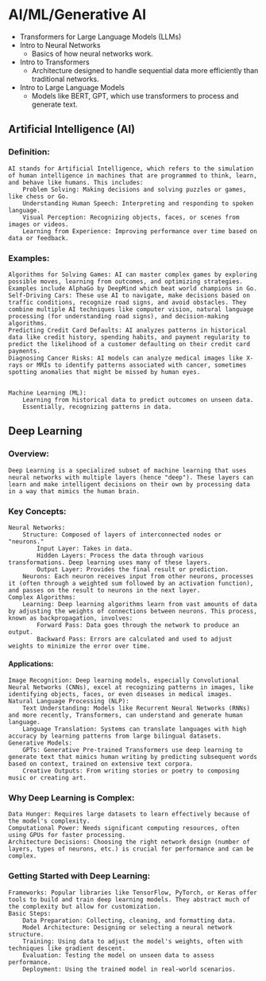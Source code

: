 # AI/ML/Generative AI


- Transformers for Large Language Models (LLMs)
- Intro to Neural Networks
    - Basics of how neural networks work.
- Intro to Transformers
    - Architecture designed to handle sequential data more efficiently than traditional networks.
- Intro to Large Language Models
    - Models like BERT, GPT, which use transformers to process and generate text.


## Artificial Intelligence (AI)

### Definition:

    AI stands for Artificial Intelligence, which refers to the simulation of human intelligence in machines that are programmed to think, learn, and behave like humans. This includes:
        Problem Solving: Making decisions and solving puzzles or games, like chess or Go.
        Understanding Human Speech: Interpreting and responding to spoken language.
        Visual Perception: Recognizing objects, faces, or scenes from images or videos.
        Learning from Experience: Improving performance over time based on data or feedback.


### Examples:

    Algorithms for Solving Games: AI can master complex games by exploring possible moves, learning from outcomes, and optimizing strategies. Examples include AlphaGo by DeepMind which beat world champions in Go.
    Self-Driving Cars: These use AI to navigate, make decisions based on traffic conditions, recognize road signs, and avoid obstacles. They combine multiple AI techniques like computer vision, natural language processing (for understanding road signs), and decision-making algorithms.
    Predicting Credit Card Defaults: AI analyzes patterns in historical data like credit history, spending habits, and payment regularity to predict the likelihood of a customer defaulting on their credit card payments.
    Diagnosing Cancer Risks: AI models can analyze medical images like X-rays or MRIs to identify patterns associated with cancer, sometimes spotting anomalies that might be missed by human eyes.


    Machine Learning (ML): 
        Learning from historical data to predict outcomes on unseen data. 
        Essentially, recognizing patterns in data.


## Deep Learning

### Overview:

    Deep Learning is a specialized subset of machine learning that uses neural networks with multiple layers (hence "deep"). These layers can learn and make intelligent decisions on their own by processing data in a way that mimics the human brain.


### Key Concepts:

    Neural Networks:
        Structure: Composed of layers of interconnected nodes or "neurons." 
            Input Layer: Takes in data.
            Hidden Layers: Process the data through various transformations. Deep learning uses many of these layers.
            Output Layer: Provides the final result or prediction.
        Neurons: Each neuron receives input from other neurons, processes it (often through a weighted sum followed by an activation function), and passes on the result to neurons in the next layer.
    Complex Algorithms:
        Learning: Deep learning algorithms learn from vast amounts of data by adjusting the weights of connections between neurons. This process, known as backpropagation, involves:
            Forward Pass: Data goes through the network to produce an output.
            Backward Pass: Errors are calculated and used to adjust weights to minimize the error over time.


#### Applications:

    Image Recognition: Deep learning models, especially Convolutional Neural Networks (CNNs), excel at recognizing patterns in images, like identifying objects, faces, or even diseases in medical images.
    Natural Language Processing (NLP): 
        Text Understanding: Models like Recurrent Neural Networks (RNNs) and more recently, Transformers, can understand and generate human language. 
        Language Translation: Systems can translate languages with high accuracy by learning patterns from large bilingual datasets.
    Generative Models: 
        GPTs: Generative Pre-trained Transformers use deep learning to generate text that mimics human writing by predicting subsequent words based on context, trained on extensive text corpora.
        Creative Outputs: From writing stories or poetry to composing music or creating art.


### Why Deep Learning is Complex:

    Data Hunger: Requires large datasets to learn effectively because of the model's complexity.
    Computational Power: Needs significant computing resources, often using GPUs for faster processing.
    Architecture Decisions: Choosing the right network design (number of layers, types of neurons, etc.) is crucial for performance and can be complex.


### Getting Started with Deep Learning:

    Frameworks: Popular libraries like TensorFlow, PyTorch, or Keras offer tools to build and train deep learning models. They abstract much of the complexity but allow for customization.
    Basic Steps:
        Data Preparation: Collecting, cleaning, and formatting data.
        Model Architecture: Designing or selecting a neural network structure.
        Training: Using data to adjust the model's weights, often with techniques like gradient descent.
        Evaluation: Testing the model on unseen data to assess performance.
        Deployment: Using the trained model in real-world scenarios.


